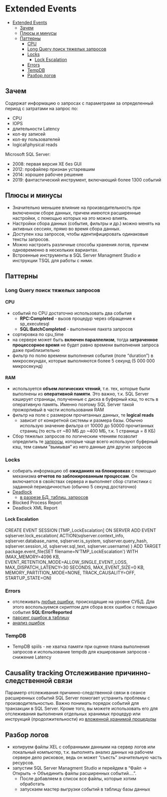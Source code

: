 # Extended Events

- [Extended Events](#extended-events)
	- [Зачем](#зачем)
	- [Плюсы и минусы](#плюсы-и-минусы)
	- [Паттерны](#паттерны)
		- [CPU](#cpu)
		- [Long Query поиск тяжелых запросов](#long-query-поиск-тяжелых-запросов)
		- [Locks](#locks)
			- [Lock Escalation](#lock-escalation)
		- [Errors](#errors)
		- [TempDB](#tempdb)
		- [Разбор логов](#разбор-логов)

## Зачем

Содержат информацию о запросах с параметрами за определенный период с затратами на запрос по:
- CPU
- IOPS
- длительности Latency
- кол-ву записей
- кол-ву пользователей
- logical\physical reads

Microsoft SQL Server:

- 2008: первая версия ХЕ без GUI
- 2012: профайлер признан устаревшим
- 2014: хорошее рабочее решение
- 2019: фантастический инструмент, включающий более 1300 событий

## Плюсы и минусы

- Значительно меньшее влияние на производительность при включенном сборе данных, причем имеются расширенные настройки, с помощью которых на это можно влиять.
- Настройки сбора данных (события, фильтры и др.) можно менять на активных сессиях, прямо во время сбора данных.
- Доступен хэш запросов, чтобы идентифицировать одинаковые тексты запросов.
- Можно настроить различные способы хранения логов, причем одновременно в нескольких вариантах.
- Встроенные инструменты в SQL Server Managment Studio и инструкции TSQL для работы с ними.

## Паттерны

### Long Query поиск тяжелых запросов

#### CPU

- событий по CPU достаточно использовать два события
  - __RPC:Completed__ - вызов процедур через обращение к sp_executesql
  - __SQL:BatchCompleted__ - выполнение пакета запросов
- сортировка по cpu_time
- на сервере может быть __включен параллелизм__, тогда __затраченное процессорное время__ не будет равно времени выполнения запроса даже приблизительно
- фильтр по полю времени выполнения события (поле “duration”) в микросекундах, которые выполняются более 5 секунд (5 000 000 микросекунд)

#### RAM

- используется __объем логических чтений__, т.е. тех, которые были выполнены из __оперативной памяти__. Это важно, т.к. SQL Server кэширует страницы, полученные с диска в буферный кэш, то есть в оперативную память. Именно поэтому SQL Server такой прожорливый в части использования RAM
- фильтр на поле с размером прочитанных данных, те __logical reads__
  - зависит от конкретной системы и размера базы. Обычно использую значение фильтра от 10000 до 50000 прочитанных страниц (то есть от ~80 МБ до ~400 МБ, т.к. 1 страница = 8 КБ)
- Сбор тяжелых запросов по логическим чтениям позволит определить те [запросы](https://www.sqlshack.com/using-sql-server-extended-events-to-monitor-query-performance/), которые чаще всего используют буферный кэш, тем самым “вымывая” из него данные для других запросов

### Locks

- собирать информацию об __ожиданиях на блокировках__ с помощью механизма __отчетов по заблокированным процессам__. Он включается в свойствах сервера и выполняет сбор статистики с заданной периодичностью (обычно 5 секунд достаточно)
- [Deadlock](https://www.sqlshack.com/monitoring-sql-server-deadlocks-easy-way/)
	- [в разрезе БД, таблиц, запросов](https://www.sqlshack.com/use-sql-server-extended-events-parse-deadlock-xml-generate-statistical-reports/)
- Blocked Process Report 
- Deadlock XML Report 

#### Lock Escalation

CREATE EVENT SESSION [TMP_LockEscalation] ON SERVER 
ADD EVENT sqlserver.lock_escalation(
	ACTION(sqlserver.context_info, sqlserver.database_name, sqlserver.is_system, sqlserver.query_hash, sqlserver.session_id, sqlserver.sql_text, sqlserver.username)
)
ADD TARGET package.event_file(SET filename=N'TMP_LockEscalation') 
WITH (MAX_MEMORY=4096 KB,
EVENT_RETENTION_MODE=ALLOW_SINGLE_EVENT_LOSS, MAX_DISPATCH_LATENCY=30 SECONDS, MAX_EVENT_SIZE=0 KB, MEMORY_PARTITION_MODE=NONE, TRACK_CAUSALITY=OFF, STARTUP_STATE=ON)

### Errors

- отслеживать [любые ошибки](https://www.sqlservercentral.com/blogs/capture-sql-server-reported-errors-using-extended-events), происходящие на уровне СУБД. Для этого воспользуемся скриптом для сбора всех ошибок с помощью события __SQL:ErrorReported__
- [парсинг ошибок в таблицу](https://www.davemason.me/2016/09/19/-part-2%3A-enhanced-t-sql-error-handling-with-extended-events)
- [анализ ошибок](https://infostart.ru/1c/articles/1056294/)

### TempDB

- TempDB spiils - не хватка памяти при оценке плана выполнения запросов и использование tempdb для кэширования запросов - снижение Latency

## Causality tracking Отслеживание причинно-следственной связи

Параметр отслеживания причинно-следственной связи в сеансе расширенных событий SQL Server помогает устранить проблемы с производительностью. Важно понимать порядок событий для транзакции в SQL Server. Кроме того, вы можете использовать его для отслеживания выполнения отдельных хранимых процедур или инструкций (продолжительности) из [вложенной хранимой процедуры](https://www.sqlshack.com/sql-server-extended-events-causality-tracking/)

## Разбор логов

- копируем файлы XEL с собранными данными на сервер логов или локальный компьютер, т.к. выполнять анализ данных на рабочем сервере дело рисковое, ведь он может “съесть” значительную часть ресурсов.
- запустим SQL Server Managment Studio и перейдем в “Файл -> Открыть -> Объединить файлы расширенных событий….”.
  - После добавляем в список все файлы, которые хотим обработать
  - запускаем мастер выгрузки событий в таблицу базы данных